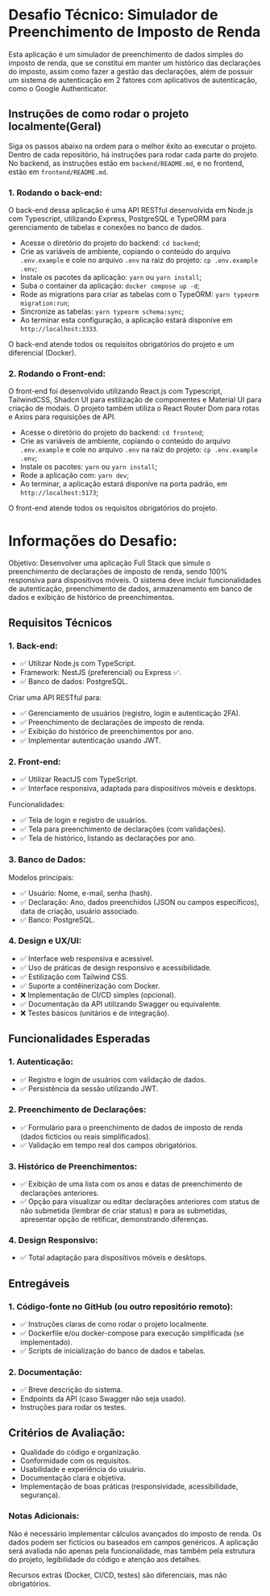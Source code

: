 # Desafio Técnico: Simulador de Preenchimento de Imposto de Renda
Esta aplicação é um simulador de preenchimento de dados simples do imposto de renda, que se constitui em manter um histórico das declarações do imposto, assim como fazer a gestão das declarações, além de possuir um sistema de autenticação em 2 fatores com aplicativos de autenticação, como o Google Authenticator.

## Instruções de como rodar o projeto localmente(Geral)
Siga os passos abaixo na ordem para o melhor êxito ao executar o projeto. Dentro de cada repositório, há instruções para rodar cada parte do projeto. No backend, as instruções estão em `backend/README.md`, e no frontend, estão em `frontend/README.md`.

### 1. Rodando o back-end:
O back-end dessa aplicação é uma API RESTful desenvolvida em Node.js com Typescript, utilizando Express, PostgreSQL e TypeORM para gerenciamento de tabelas e conexões no banco de dados.

   - Acesse o diretório do projeto do backend: `cd backend`;
   - Crie as variáveis de ambiente, copiando o conteúdo do arquivo `.env.example` e cole no arquivo `.env` na raiz do projeto: `cp .env.example .env`;
   - Instale os pacotes da aplicação: `yarn` ou `yarn install`;
   - Suba o container da aplicação: `docker compose up -d`;
   - Rode as migrations para criar as tabelas com o TypeORM: `yarn typeorm migration:run`;
   - Sincronize as tabelas: `yarn typeorm schema:sync`;
   - Ao terminar esta configuração, a aplicação estará disponíve em `http://localhost:3333`.

O back-end atende todos os requisitos obrigatórios do projeto e um diferencial (Docker).

### 2. Rodando o Front-end:
O front-end foi desenvolvido utilizando React.js com Typescript, TailwindCSS, Shadcn UI para estilização de componentes e Material UI para criação de modais. O projeto também utiliza o React Router Dom para rotas e Axios para requisições de API.

   - Acesse o diretório do projeto do backend: `cd frontend`;
   - Crie as variáveis de ambiente, copiando o conteúdo do arquivo `.env.example` e cole no arquivo `.env` na raiz do projeto: `cp .env.example .env`;
   - Instale os pacotes: `yarn` ou `yarn install`;
   - Rode a aplicação com: `yarn dev`;
   - Ao terminar, a aplicação estará disponíve na porta padrão, em `http://localhost:5173`;

O front-end atende todos os requisitos obrigatórios do projeto.

# Informações do Desafio:
Objetivo: Desenvolver uma aplicação Full Stack que simule o preenchimento de declarações de imposto de renda, sendo 100% responsiva para dispositivos móveis. O sistema deve incluir funcionalidades de autenticação, preenchimento de dados, armazenamento em banco de dados e exibição de histórico de preenchimentos.

## Requisitos Técnicos
### 1. Back-end:
   - ✅ Utilizar Node.js com TypeScript.
   - Framework: NestJS (preferencial) ou Express ✅.
   - ✅ Banco de dados: PostgreSQL.

   Criar uma API RESTful para:
   - ✅ Gerenciamento de usuários (registro, login e autenticação 2FA).
   - ✅ Preenchimento de declarações de imposto de renda.
   - ✅ Exibição do histórico de preenchimentos por ano.
   - ✅ Implementar autenticação usando JWT.

### 2. Front-end:
   - ✅ Utilizar ReactJS com TypeScript.
   - ✅ Interface responsiva, adaptada para dispositivos móveis e desktops.

   Funcionalidades:
   - ✅ Tela de login e registro de usuários.
   - ✅ Tela para preenchimento de declarações (com validações).
   - ✅ Tela de histórico, listando as declarações por ano.

### 3. Banco de Dados:
   Modelos principais:
   - ✅ Usuário: Nome, e-mail, senha (hash).
   - ✅ Declaração: Ano, dados preenchidos (JSON ou campos específicos), data de criação, usuário associado.
   - ✅ Banco: PostgreSQL.

### 4. Design e UX/UI:
   - ✅ Interface web responsiva e acessível.
   - ✅ Uso de práticas de design responsivo e acessibilidade.
   - ✅ Estilização com Tailwind CSS.
   - ✅ Suporte a contêinerização com Docker.
   - ❌ Implementação de CI/CD simples (opcional).
   - ✅ Documentação da API utilizando Swagger ou equivalente.
   - ❌ Testes básicos (unitários e de integração).

## Funcionalidades Esperadas

### 1. Autenticação:
   - ✅ Registro e login de usuários com validação de dados.
   - ✅ Persistência da sessão utilizando JWT.

### 2. Preenchimento de Declarações:
   - ✅ Formulário para o preenchimento de dados de imposto de renda (dados fictícios ou reais simplificados).
   - ✅ Validação em tempo real dos campos obrigatórios.

### 3. Histórico de Preenchimentos:
   - ✅ Exibição de uma lista com os anos e datas de preenchimento de declarações anteriores.
   - ✅ Opção para visualizar ou editar declarações anteriores com status de não submetida (lembrar de criar status) e para as submetidas, apresentar opção de retificar, demonstrando diferenças.

### 4. Design Responsivo:
   - ✅ Total adaptação para dispositivos móveis e desktops.

## Entregáveis

### 1. Código-fonte no GitHub (ou outro repositório remoto):
   - ✅ Instruções claras de como rodar o projeto localmente.
   - ✅ Dockerfile e/ou docker-compose para execução simplificada (se implementado).
   - ✅ Scripts de inicialização do banco de dados e tabelas.

### 2. Documentação: 
   - ✅ Breve descrição do sistema.
   - Endpoints da API (caso Swagger não seja usado).
   - Instruções para rodar os testes.

## Critérios de Avaliação:
   - Qualidade do código e organização.
   - Conformidade com os requisitos.
   - Usabilidade e experiência do usuário.
   - Documentação clara e objetiva.
   - Implementação de boas práticas (responsividade, acessibilidade, segurança).

### Notas Adicionais:
Não é necessário implementar cálculos avançados do imposto de renda. Os dados podem ser fictícios ou baseados em campos genéricos.
A aplicação será avaliada não apenas pela funcionalidade, mas também pela estrutura do projeto, legibilidade do código e atenção aos detalhes.

Recursos extras (Docker, CI/CD, testes) são diferenciais, mas não obrigatórios.